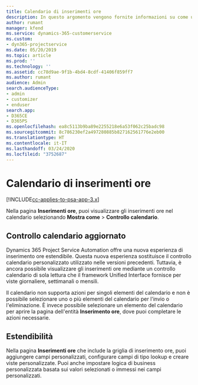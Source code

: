 ```yaml
---
title: Calendario di inserimenti ore
description: In questo argomento vengono fornite informazioni su come utilizzare il calendario di inserimenti ore.
author: rumant
manager: kfend
ms.service: dynamics-365-customerservice
ms.custom:
- dyn365-projectservice
ms.date: 05/20/2019
ms.topic: article
ms.prod: ''
ms.technology: ''
ms.assetid: cc78d9ae-9f1b-4bd4-8cdf-41406f859ff7
ms.author: rumant
audience: Admin
search.audienceType:
- admin
- customizer
- enduser
search.app:
- D365CE
- D365PS
ms.openlocfilehash: ea8c5113b9ba89e2255218e6a53f062c25badc98
ms.sourcegitcommit: 8c786230ef2a497280885b827162561776e2eb00
ms.translationtype: HT
ms.contentlocale: it-IT
ms.lasthandoff: 03/24/2020
ms.locfileid: "3752687"
---
```

# <a name="time-entry-calendar"></a>Calendario di inserimenti ore

[!INCLUDE[cc-applies-to-psa-app-3.x](../includes/cc-applies-to-psa-app-3x.md)]

Nella pagina **Inserimenti ore**, puoi visualizzare gli inserimenti ore nel calendario selezionando **Mostra come** \> **Controllo calendario**.

## <a name="updated-calendar-control"></a>Controllo calendario aggiornato

Dynamics 365 Project Service Automation offre una nuova esperienza di inserimento ore estendibile. Questa nuova esperienza sostituisce il controllo calendario personalizzato utilizzato nelle versioni precedenti. Tuttavia, è ancora possibile visualizzare gli inserimenti ore mediante un controllo calendario di sola lettura che il framework Unified Interface fornisce per viste giornaliere, settimanali o mensili.

Il calendario non supporta azioni per singoli elementi del calendario e non è possibile selezionare uno o più elementi del calendario per l'invio o l'eliminazione. È invece possibile selezionare un elemento del calendario per aprire la pagina dell'entità **Inserimento ore**, dove puoi completare le azioni necessarie.

## <a name="extensibility"></a>Estendibilità 

Nella pagina **Inserimenti ore** che include la griglia di inserimento ore, puoi aggiungere campi personalizzati, configurare campi di tipo lookup e creare viste personalizzate. Puoi anche impostare logica di business personalizzata basata sui valori selezionati o immessi nei campi personalizzati.
